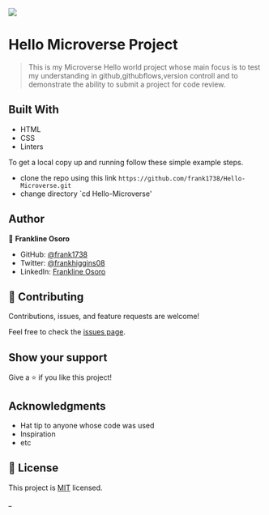 ![](https://img.shields.io/badge/Microverse-blueviolet)

# Hello Microverse Project

> This is my Microverse Hello world project whose main focus is to test my understanding in github,githubflows,version controll and to demonstrate the ability to submit a project for code review.

## Built With

- HTML
- CSS
- Linters

To get a local copy up and running follow these simple example steps.

- clone the repo using this link `https://github.com/frank1738/Hello-Microverse.git`
- change directory `cd Hello-Microverse'

## Author

👤 **Frankline Osoro**

- GitHub: [@frank1738](https://github.com/frank1738)
- Twitter: [@frankhiggins08](https://twitter.com/frankhiggins08)
- LinkedIn: [Frankline Osoro](http://www.linkedin.com/in/frankline-osoro-b526ba18b)

## 🤝 Contributing

Contributions, issues, and feature requests are welcome!

Feel free to check the [issues page](../../issues/).

## Show your support

Give a ⭐️ if you like this project!

## Acknowledgments

- Hat tip to anyone whose code was used
- Inspiration
- etc

## 📝 License

This project is [MIT](./LICENSE) licensed.

\_
